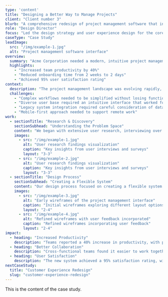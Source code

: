 ```yaml
---
type: 'content'
title: "Designing a Better Way to Manage Projects"
client: "Client number 3"
blurb: "A comprehensive redesign of project management software that increased team productivity by 40%"
role: "Design Director"
focus: "Led the design strategy and user experience design for the core product"
caseType: "Case Study"
leadImage:
  src: "/img/example-1.jpg"
  alt: "Project management software interface"
overview:
  summary: "Acme Corporation needed a modern, intuitive project management solution that could handle complex workflows while remaining accessible to all team members. The existing system was outdated and causing significant productivity losses."
  highlights:
    - "Increased team productivity by 40%"
    - "Reduced onboarding time from 2 weeks to 2 days"
    - "Achieved 95% user satisfaction rating"
context:
  description: "The project management landscape was evolving rapidly, with teams becoming more distributed and workflows more complex. Acme's existing solution was built for a different era of work."
  challenges:
    - "Complex workflows needed to be simplified without losing functionality"
    - "Diverse user base required an intuitive interface that worked for both power users and novices"
    - "Legacy system integration required careful consideration of data migration"
    - "Mobile-first approach needed to support remote work"
work:
  - sectionTitle: "Research & Discovery"
    sectionSubhead: "Understanding the Problem Space"
    content: "We began with extensive user research, interviewing over 50 project managers and team members across different industries. This helped us identify key pain points and opportunities for improvement."
    images:
      - src: "/img/example-1.jpg"
        alt: "User research findings visualization"
        caption: "Key insights from user interviews and surveys"
        layout: "3-3"
      - src: "/img/example-2.jpg"
        alt: "User research findings visualization"
        caption: "Key insights from user interviews and surveys"
        layout: "3-3"
  - sectionTitle: "Design Process"
    sectionSubhead: "Creating a Flexible System"
    content: "Our design process focused on creating a flexible system that could adapt to different team needs while maintaining consistency and usability. We started with low-fidelity wireframes and gradually increased fidelity as we validated our solutions."
    images:
      - src: "/img/example-3.jpg"
        alt: "Early wireframes of the project management interface"
        caption: "Initial wireframes exploring different layout options"
        layout: "2-4"
      - src: "/img/example-4.jpg"
        alt: "Refined wireframes with user feedback incorporated"
        caption: "Refined wireframes incorporating user feedback"
        layout: "2-4"
impact:
  - heading: "Increased Productivity"
    description: "Teams reported a 40% increase in productivity, with particular improvements in project planning and resource allocation."
  - heading: "Better Collaboration"
    description: "Cross-functional teams found it easier to work together, with a 60% reduction in communication overhead."
  - heading: "User Satisfaction"
    description: "The new system achieved a 95% satisfaction rating, with users particularly praising the intuitive interface and powerful features."
nextCaseStudy:
  title: "Customer Experience Redesign"
  slug: "customer-experience-redesign"
---
```


This is the content of the case study. 